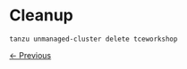 # Cleanup

```shell
tanzu unmanaged-cluster delete tceworkshop
```

[&lt;- Previous](Exercise05-Cartographer.md)
